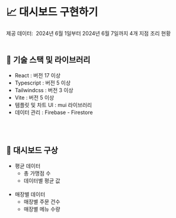 # 📈 대시보드 구현하기

제공 데이터:  2024년 6월 1일부터 2024년 6월 7일까지 4개 지점 조리 현황
<br>
<br>

## 🔧 기술 스택 및 라이브러리

- React : 버전 17 이상
- Typescript : 버전 5 이상
- Tailwindcss : 버전 3 이상
- Vite : 버전 5 이상
- 템플릿 및 차트 UI : mui 라이브러리
- 데이터 관리 : Firebase - Firestore

<br>
<br>

## 📝 대시보드 구상

- 평균 데이터
  - 총 가맹점 수
  - 데이터별 평균 값
    <br><br>
- 매장별 데이터
  - 매장별 주문 건수
  - 매장별 메뉴 수량
